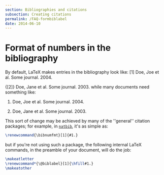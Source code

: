 ```yaml
---
section: Bibliographies and citations
subsection: Creating citations
permalink: /FAQ-formbiblabel
date: 2014-06-10
---
```


# Format of numbers in the bibliography

By default, LaTeX makes entries in the bibliography look like:
  [1] Doe, Joe et al.  Some journal.  2004.

  {[2]} Doe, Jane et al. Some journal. 2003.
while many documents need something like:
  1. Doe, Joe et al.  Some journal.  2004.

  2. Doe, Jane et al. Some journal. 2003.

This sort of change may be achieved by many of the ''general''
citation packages; for example, in [`natbib`](https://ctan.org/pkg/natbib), it's as simple as:
```latex
\renewcommand{\bibnumfmt}[1]{#1.}
```
but if you're not using such a package, the following internal
LaTeX commands, in the preamble of your document, will do the job:
```latex
\makeatletter
\renewcommand*{\@biblabel}[1]{\hfill#1.}
\makeatother
```

